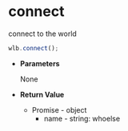 # connect

connect to the world

```javascript
wlb.connect();
```

- **Parameters**
  
  None

- **Return Value**
  
  - Promise - object
    - name - string: whoelse
